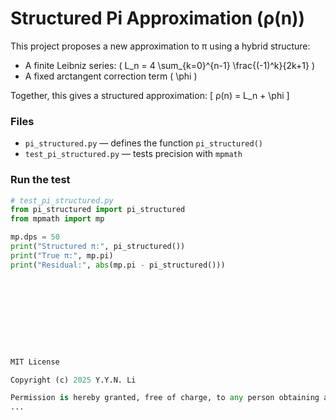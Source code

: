 # Structured Pi Approximation (ρ(n))

This project proposes a new approximation to π using a hybrid structure:
- A finite Leibniz series: \( L_n = 4 \sum_{k=0}^{n-1} \frac{(-1)^k}{2k+1} \)
- A fixed arctangent correction term \( \phi \)

Together, this gives a structured approximation:
\[
ρ(n) = L_n + \phi
\]

### Files
- `pi_structured.py` — defines the function `pi_structured()`
- `test_pi_structured.py` — tests precision with `mpmath`

### Run the test
```python
# test_pi_structured.py
from pi_structured import pi_structured
from mpmath import mp

mp.dps = 50
print("Structured π:", pi_structured())
print("True π:", mp.pi)
print("Residual:", abs(mp.pi - pi_structured()))










MIT License

Copyright (c) 2025 Y.Y.N. Li

Permission is hereby granted, free of charge, to any person obtaining a copy
...
